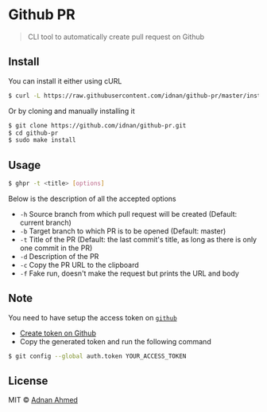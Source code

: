# Github PR

> CLI tool to automatically create pull request on Github

## Install

You can install it either using cURL

```bash
$ curl -L https://raw.githubusercontent.com/idnan/github-pr/master/installer.sh | sudo sh
```

Or by cloning and manually installing it

```bash
$ git clone https://github.com/idnan/github-pr.git
$ cd github-pr
$ sudo make install
```


## Usage
```bash
$ ghpr -t <title> [options]
```

Below is the description of all the accepted options

- `-h` Source branch from which pull request will be created (Default: current branch)
- `-b` Target branch to which PR is to be opened (Default: master)
- `-t` Title of the PR (Default: the last commit's title, as long as there is only one commit in the PR)
- `-d` Description of the PR
- `-c` Copy the PR URL to the clipboard
- `-f` Fake run, doesn't make the request but prints the URL and body

## Note

You need to have setup the access token on [`github`](https://github.com)
- [Create token on Github](https://github.com/settings/tokens/new)
- Copy the generated token and run the following command

```bash
$ git config --global auth.token YOUR_ACCESS_TOKEN
```

## License
MIT © [Adnan Ahmed](https://github.com/idnan)